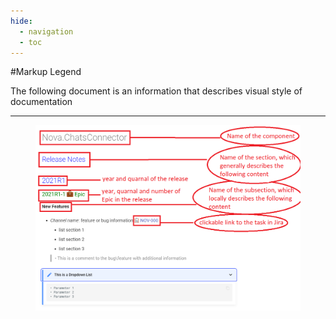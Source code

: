 ```yaml
---
hide:
  - navigation
  - toc
---
```


[NOV-000]: https://sd.novait.com.ua/browse/NOV-000

#Markup Legend

The following document is an information that describes visual style of documentation

***

<figure> <img src="assets/Markup.png" width="800" height"720"> </a> </figure>